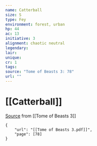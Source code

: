 ```yaml
---
name: Catterball
size: S
type: Fey
environment: forest, urban
hp: 44
ac: 13
initiative: 3
alignment: chaotic neutral
legendary: 
lair: 
unique: 
cr: 1
tags: 
source: "Tome of Beasts 3: 78"
url: ""
---
```

# [[Catterball]]

[Source](zotero://open-pdf/library/items/BLGR9HVR?page=78) from [[Tome of Beasts 3]]

```pdf
{
	"url": "[[Tome of Beasts 3.pdf]]",
	"page": [78]
}
```

